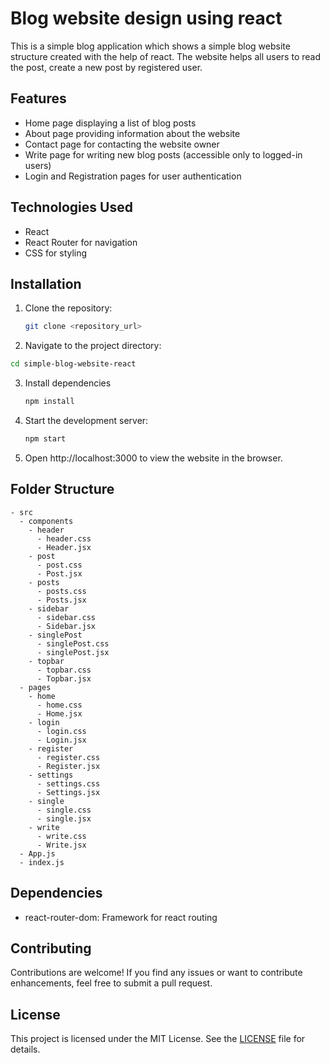 # Blog website design using react

This is a simple blog application which shows a simple blog website structure created with the help of react. The website helps all users to read the post, create a new post by registered user.

## Features

- Home page displaying a list of blog posts
- About page providing information about the website
- Contact page for contacting the website owner
- Write page for writing new blog posts (accessible only to logged-in users)
- Login and Registration pages for user authentication

## Technologies Used

- React
- React Router for navigation
- CSS for styling

## Installation

1. Clone the repository:

   ```bash
   git clone <repository_url>

2. Navigate to the project directory:

  ```bash
  cd simple-blog-website-react
  ```

3. Install dependencies

   ```bash
   npm install
   ```

4. Start the development server:

   ```bash
   npm start
   ```

5. Open http://localhost:3000 to view the website in the browser.

## Folder Structure

```
- src
  - components
    - header
      - header.css
      - Header.jsx
    - post
      - post.css
      - Post.jsx
    - posts
      - posts.css
      - Posts.jsx
    - sidebar
      - sidebar.css
      - Sidebar.jsx
    - singlePost
      - singlePost.css
      - singlePost.jsx
    - topbar
      - topbar.css
      - Topbar.jsx
  - pages
    - home
      - home.css
      - Home.jsx
    - login
      - login.css
      - Login.jsx
    - register
      - register.css
      - Register.jsx
    - settings
      - settings.css
      - Settings.jsx
    - single
      - single.css
      - single.jsx
    - write
      - write.css
      - Write.jsx
  - App.js
  - index.js

```

## Dependencies

- react-router-dom: Framework for react routing

## Contributing

Contributions are welcome! If you find any issues or want to contribute enhancements, feel free to submit a pull request.

## License

This project is licensed under the MIT License. See the [LICENSE](LICENSE) file for details.
